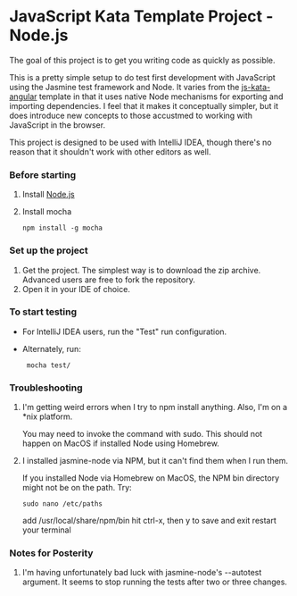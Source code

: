 JavaScript Kata Template Project - Node.js
==========================================

The goal of this project is to get you writing code as quickly as possible.

This is a pretty simple setup to do test first development with JavaScript using the Jasmine test framework and
Node.  It varies from the [js-kata-angular](https://github.com/ecowden/js-kata-angular) template in that it
uses native Node mechanisms for exporting and importing dependencies.  I feel that it makes it conceptually
simpler, but it does introduce new concepts to those accustmed to working with JavaScript in the browser.

This project is designed to be used with IntelliJ IDEA, though there's no reason that it shouldn't work with other
editors as well.

### Before starting
 1. Install [Node.js](http://nodejs.org/)
 1. Install mocha

        npm install -g mocha

### Set up the project
 1. Get the project.  The simplest way is to download the zip archive.  Advanced users are free to fork the
    repository.
 1. Open it in your IDE of choice.

### To start testing

 * For IntelliJ IDEA users, run the "Test" run configuration.
 * Alternately, run:

        mocha test/

### Troubleshooting

 1. I'm getting weird errors when I try to npm install anything.  Also, I'm on a *nix platform.

    You may need to invoke the command with sudo.  This should not happen on MacOS if installed Node using Homebrew.

 1. I installed jasmine-node via NPM, but it can't find them when I run them.

    If you installed Node via Homebrew on MacOS, the NPM bin directory might not be on the path.  Try:

        sudo nano /etc/paths

    add /usr/local/share/npm/bin
    hit ctrl-x, then y to save and exit
    restart your terminal

### Notes for Posterity

1. I'm having unfortunately bad luck with jasmine-node's --autotest argument.  It seems to stop running the tests
   after two or three changes.
